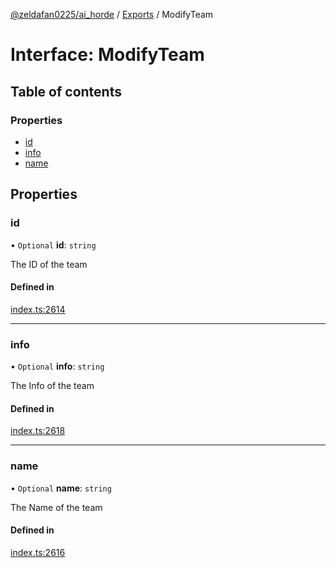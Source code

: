 [@zeldafan0225/ai_horde](../README.md) / [Exports](../modules.md) / ModifyTeam

# Interface: ModifyTeam

## Table of contents

### Properties

- [id](ModifyTeam.md#id)
- [info](ModifyTeam.md#info)
- [name](ModifyTeam.md#name)

## Properties

### id

• `Optional` **id**: `string`

The ID of the team

#### Defined in

[index.ts:2614](https://github.com/ZeldaFan0225/ai_horde/blob/a3ac80c/index.ts#L2614)

___

### info

• `Optional` **info**: `string`

The Info of the team

#### Defined in

[index.ts:2618](https://github.com/ZeldaFan0225/ai_horde/blob/a3ac80c/index.ts#L2618)

___

### name

• `Optional` **name**: `string`

The Name of the team

#### Defined in

[index.ts:2616](https://github.com/ZeldaFan0225/ai_horde/blob/a3ac80c/index.ts#L2616)
